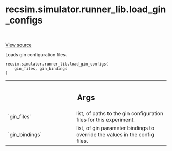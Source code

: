 <div itemscope itemtype="http://developers.google.com/ReferenceObject">
<meta itemprop="name" content="recsim.simulator.runner_lib.load_gin_configs" />
<meta itemprop="path" content="Stable" />
</div>

# recsim.simulator.runner_lib.load_gin_configs

<!-- Insert buttons and diff -->

<table class="tfo-notebook-buttons tfo-api" align="left">

</table>

<a target="_blank" href="https://github.com/google-research/recsim/tree/master/recsim/simulator/runner_lib.py">View
source</a>

Loads gin configuration files.

<pre class="devsite-click-to-copy prettyprint lang-py tfo-signature-link">
<code>recsim.simulator.runner_lib.load_gin_configs(
    gin_files, gin_bindings
)
</code></pre>

<!-- Placeholder for "Used in" -->

<!-- Tabular view -->

 <table class="responsive fixed orange">
<colgroup><col width="214px"><col></colgroup>
<tr><th colspan="2"><h2 class="add-link">Args</h2></th></tr>

<tr>
<td>
`gin_files`
</td>
<td>
list, of paths to the gin configuration files for this
experiment.
</td>
</tr><tr>
<td>
`gin_bindings`
</td>
<td>
list, of gin parameter bindings to override the values in the
config files.
</td>
</tr>
</table>
